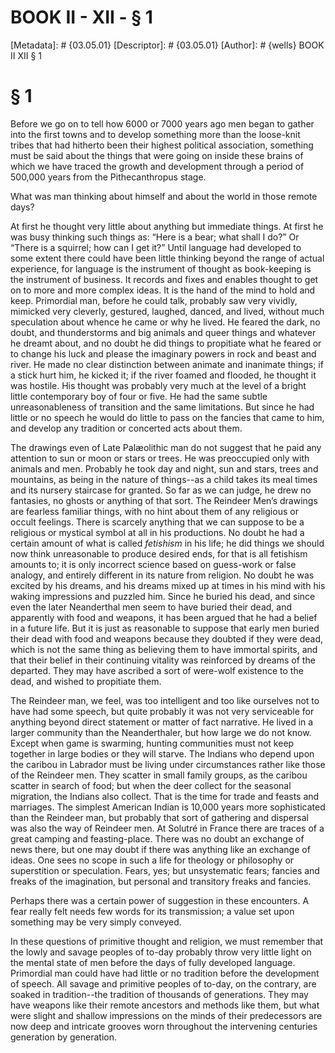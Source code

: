 # BOOK II - XII - § 1
[Metadata]: # {03.05.01}
[Descriptor]: # {03.05.01}
[Author]: # {wells}
BOOK II
XII
§ 1
# § 1
Before we go on to tell how 6000 or 7000 years ago men began to gather into the
first towns and to develop something more than the loose-knit tribes that had
hitherto been their highest political association, something must be said about
the things that were going on inside these brains of which we have traced the
growth and development through a period of 500,000 years from the
Pithecanthropus stage.

What was man thinking about himself and about the world in those remote days?

At first he thought very little about anything but immediate things. At first
he was busy thinking such things as: “Here is a bear; what shall I do?” Or
“There is a squirrel; how can I get it?” Until language had developed to some
extent there could have been little thinking beyond the range of actual
experience, for language is the instrument of thought as book-keeping is the
instrument of business. It records and fixes and enables thought to get on to
more and more complex ideas. It is the hand of the mind to hold and keep.
Primordial man, before he could talk, probably saw very vividly, mimicked very
cleverly, gestured, laughed, danced, and lived, without much speculation about
whence he came or why he lived. He feared the dark, no doubt, and thunderstorms
and big animals and queer things and whatever he dreamt about, and no doubt he
did things to propitiate what he feared or to change his luck and please the
imaginary powers in rock and beast and river. He made no clear distinction
between animate and inanimate things; if a stick hurt him, he kicked it; if the
river foamed and flooded, he thought it was hostile. His thought was probably
very much at the level of a bright little contemporary boy of four or five. He
had the same subtle unreasonableness of transition and the same limitations.
But since he had little or no speech he would do little to pass on the fancies
that came to him, and develop any tradition or concerted acts about them.

The drawings even of Late Palæolithic man do not suggest that he paid any
attention to sun or moon or stars or trees. He was preoccupied only with
animals and men. Probably he took day and night, sun and stars, trees and
mountains, as being in the nature of things--as a child takes its meal times
and its nursery staircase for granted. So far as we can judge, he drew no
fantasies, no ghosts or anything of that sort. The Reindeer Men’s drawings are
fearless familiar things, with no hint about them of any religious or occult
feelings. There is scarcely anything that we can suppose to be a religious or
mystical symbol at all in his productions. No doubt he had a certain amount of
what is called _fetishism_ in his life; he did things we should now think
unreasonable to produce desired ends, for that is all fetishism amounts to; it
is only incorrect science based on guess-work or false analogy, and entirely
different in its nature from religion. No doubt he was excited by his dreams,
and his dreams mixed up at times in his mind with his waking impressions and
puzzled him. Since he buried his dead, and since even the later Neanderthal men
seem to have buried their dead, and apparently with food and weapons, it has
been argued that he had a belief in a future life. But it is just as reasonable
to suppose that early men buried their dead with food and weapons because they
doubted if they were dead, which is not the same thing as believing them to
have immortal spirits, and that their belief in their continuing vitality was
reinforced by dreams of the departed. They may have ascribed a sort of
were-wolf existence to the dead, and wished to propitiate them.

The Reindeer man, we feel, was too intelligent and too like ourselves not to
have had some speech, but quite probably it was not very serviceable for
anything beyond direct statement or matter of fact narrative. He lived in a
larger community than the Neanderthaler, but how large we do not know. Except
when game is swarming, hunting communities must not keep together in large
bodies or they will starve. The Indians who depend upon the caribou in Labrador
must be living under circumstances rather like those of the Reindeer men. They
scatter in small family groups, as the caribou scatter in search of food; but
when the deer collect for the seasonal migration, the Indians also collect.
That is the time for trade and feasts and marriages. The simplest American
Indian is 10,000 years more sophisticated than the Reindeer man, but probably
that sort of gathering and dispersal was also the way of Reindeer men. At
Solutré in France there are traces of a great camping and feasting-place. There
was no doubt an exchange of news there, but one may doubt if there was anything
like an exchange of ideas. One sees no scope in such a life for theology or
philosophy or superstition or speculation. Fears, yes; but unsystematic fears;
fancies and freaks of the imagination, but personal and transitory freaks and
fancies.

Perhaps there was a certain power of suggestion in these encounters. A fear
really felt needs few words for its transmission; a value set upon something
may be very simply conveyed.

In these questions of primitive thought and religion, we must remember that the
lowly and savage peoples of to-day probably throw very little light on the
mental state of men before the days of fully developed language. Primordial man
could have had little or no tradition before the development of speech. All
savage and primitive peoples of to-day, on the contrary, are soaked in
tradition--the tradition of thousands of generations. They may have weapons
like their remote ancestors and methods like them, but what were slight and
shallow impressions on the minds of their predecessors are now deep and
intricate grooves worn throughout the intervening centuries generation by
generation.

